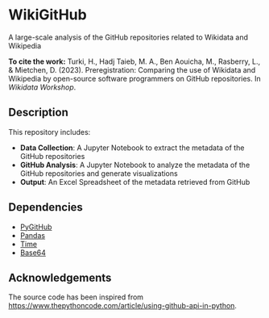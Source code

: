 # WikiGitHub
A large-scale analysis of the GitHub repositories related to Wikidata and Wikipedia

**To cite the work:** Turki, H., Hadj Taieb, M. A., Ben Aouicha, M., Rasberry, L., & Mietchen, D. (2023). Preregistration: Comparing the use of Wikidata and Wikipedia by open-source software programmers on GitHub repositories. In *Wikidata Workshop*.

## Description
This repository includes:
* **Data Collection**: A Jupyter Notebook to extract the metadata of the GitHub repositories
* **GitHub Analysis**: A Jupyter Notebook to analyze the metadata of the GitHub repositories and generate visualizations
* **Output**: An Excel Spreadsheet of the metadata retrieved from GitHub

## Dependencies
* [PyGitHub](https://github.com/PyGithub/PyGithub)
* [Pandas](https://pandas.pydata.org/)
* [Time](https://pypi.org/project/time/)
* [Base64](https://pypi.org/project/pybase64/)

## Acknowledgements
The source code has been inspired from https://www.thepythoncode.com/article/using-github-api-in-python. 
